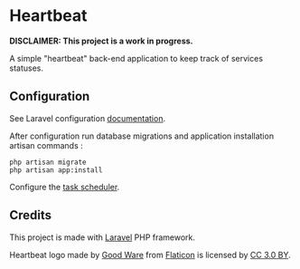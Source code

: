 # Heartbeat

__DISCLAIMER: This project is a work in progress.__

A simple "heartbeat" back-end application to keep track of services statuses.

## Configuration

See Laravel configuration [documentation](https://laravel.com/docs/5.8/configuration).

After configuration run database migrations and application installation artisan commands :

```shell
php artisan migrate
php artisan app:install
```

Configure the [task scheduler](https://laravel.com/docs/5.8/scheduling#introduction).

## Credits

This project is made with [Laravel](https://laravel.com/) PHP framework.

Heartbeat logo made by [Good Ware](https://www.flaticon.com/authors/good-ware) from [Flaticon](https://www.flaticon.com) is licensed by [CC 3.0 BY](https://creativecommons.org/licenses/by/3.0/).
